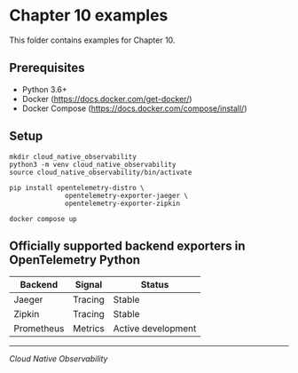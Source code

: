 # Chapter 10 examples

This folder contains examples for Chapter 10.

## Prerequisites

- Python 3.6+
- Docker (https://docs.docker.com/get-docker/)
- Docker Compose (https://docs.docker.com/compose/install/)

## Setup

```
mkdir cloud_native_observability
python3 -m venv cloud_native_observability
source cloud_native_observability/bin/activate

pip install opentelemetry-distro \
              opentelemetry-exporter-jaeger \
              opentelemetry-exporter-zipkin

docker compose up
```

## Officially supported backend exporters in OpenTelemetry Python

| Backend    | Signal  | Status             |
| ---------- | ------- | ------------------ |
| Jaeger     | Tracing | Stable             |
| Zipkin     | Tracing | Stable             |
| Prometheus | Metrics | Active development |

---

_Cloud Native Observability_
